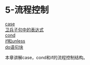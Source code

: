 5-流程控制
==========
[case]() <br/>
[卫兵子句中的表达式]() <br/>
[cond]() <br/>
[if和unless]() <br/>
[do语句块]() <br/>

本章讲解case，cond和if的流程控制结构。




